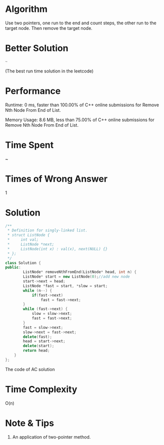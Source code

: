 # Algorithm

Use two pointers, one run to the end and count steps, the other run to the target node. Then remove the target node.

# Better Solution

```c++
~
```

(The best run time solution in the leetcode)

# Performance

Runtime: 0 ms, faster than 100.00% of C++ online submissions for Remove Nth Node From End of List.

Memory Usage: 8.6 MB, less than 75.00% of C++ online submissions for Remove Nth Node From End of List.

# Time Spent

~

# Times of Wrong Answer

1

# Solution

```c++
/**
 * Definition for singly-linked list.
 * struct ListNode {
 *     int val;
 *     ListNode *next;
 *     ListNode(int x) : val(x), next(NULL) {}
 * };
 */
class Solution {
public:
    	ListNode* removeNthFromEnd(ListNode* head, int n) {
		ListNode* start = new ListNode(0);//add new node
		start->next = head;
		ListNode *fast = start, *slow = start;
		while (n--) {
			if(fast->next)
				fast = fast->next;
		}
		while (fast->next) {
			slow = slow->next;
			fast = fast->next;
		}
		fast = slow->next;
		slow->next = fast->next;
		delete(fast);
		head = start->next;
		delete(start);
		return head;
	}
};

```

The code of AC solution

# Time Complexity

O(n)

# Note & Tips

1. An application of two-pointer method.
